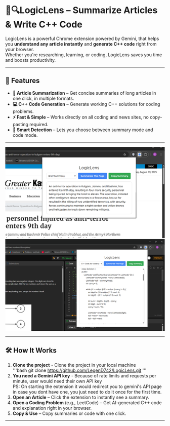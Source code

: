 # 🤖🔍LogicLens – Summarize Articles & Write C++ Code

LogicLens is a powerful Chrome extension powered by Gemini, that helps you **understand any article instantly** and **generate C++ code** right from your browser.  
Whether you're researching, learning, or coding, LogicLens saves you time and boosts productivity.

---

## 🚀 Features

- **📄 Article Summarization** – Get concise summaries of long articles in one click, in multiple formats.
- **💻 C++ Code Generation** – Generate working C++ solutions for coding problems.
- **⚡ Fast & Simple** – Works directly on all coding and news sites, no copy-pasting required.
- **🎯 Smart Detection** – Lets you choose between summary mode and code mode.

---

![My Image](images/i1.png)
![My Image](images/i2.png)

---

## 🛠 How It Works
1. **Clone the project** - Clone the project in your local machine <br> 
'''bash 
git clone https://github.com/LegenD742/LogicLens.git
'''
2. **You need a Gemini API key** - Because of rate limits and requests per minute, user would need their own API key<br>PS: On starting the extension it would redirect you to gemini's API page in case you dont have one, you just need to do it once for the first time.
3. **Open an Article** – Click the extension to instantly see a summary.
4. **Open a Coding Problem** (e.g., LeetCode) – Get AI-generated C++ code and explanation right in your browser.
5. **Copy & Use** – Copy summaries or code with one click.

---